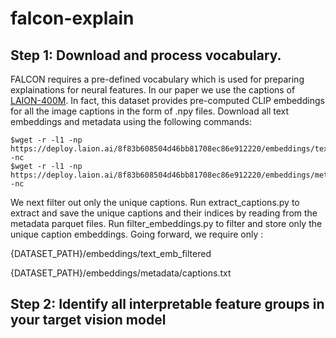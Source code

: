 # falcon-explain


## Step 1: Download and process vocabulary. ##
FALCON requires a pre-defined vocabulary which is used for preparing explainations for neural features. In our paper we use the captions of [LAION-400M](https://laion.ai/blog/laion-400-open-dataset). In fact, this dataset provides pre-computed CLIP embeddings for all the image captions in the form of .npy files. Download all text embeddings and metadata using the following commands:
```console
$wget -r -l1 -np https://deploy.laion.ai/8f83b608504d46bb81708ec86e912220/embeddings/text_emb/text_emb_{0..410}.npy -nc
$wget -r -l1 -np https://deploy.laion.ai/8f83b608504d46bb81708ec86e912220/embeddings/metadata/metadata_{0..410}.parquet -nc
```
We next filter out only the unique captions. Run extract_captions.py to extract and save the unique captions and their indices by reading from the metadata parquet files. Run filter_embeddings.py to filter and store only the unique caption embeddings. Going forward, we require only :

{DATASET_PATH}/embeddings/text_emb_filtered

{DATASET_PATH}/embeddings/metadata/captions.txt

## Step 2: Identify all interpretable feature groups in your target vision model
